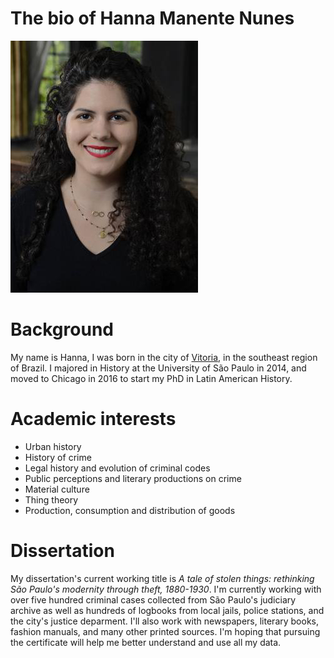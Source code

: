 # The bio of **Hanna Manente Nunes**

![](2016_Hanna_Manente_Nunes.png)  

# **Background**
My name is Hanna, I was born in the city of [Vitoria](https://en.wikipedia.org/wiki/Vitória,_Esp%C3%ADrito_Santo), in the southeast region of Brazil. 
I majored in History at the University of São Paulo in 2014, and moved to Chicago in 2016 to start my PhD in Latin American History.

# **Academic interests**
* Urban history
* History of crime
* Legal history and evolution of criminal codes
* Public perceptions and literary productions on crime
* Material culture
* Thing theory
* Production, consumption and distribution of goods

# Dissertation
My dissertation's current working title is *A tale of stolen things: rethinking São Paulo's modernity through theft, 1880-1930*. I'm currently working with over five hundred criminal cases collected from São Paulo's judiciary archive as well as hundreds of logbooks from local jails, police stations, and the city's justice deparment. I'll also work with newspapers, literary books, fashion manuals, and many other printed sources. I'm hoping that pursuing the certificate will help me better understand and use all my data.


